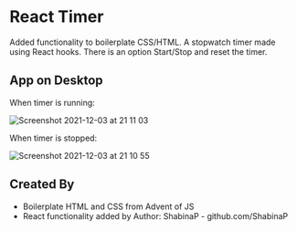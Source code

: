 # React Timer
Added functionality to boilerplate CSS/HTML.
A stopwatch timer made using React hooks. There is an option Start/Stop and reset the timer. 

## App on Desktop
When timer is running:

![Screenshot 2021-12-03 at 21 11 03](https://user-images.githubusercontent.com/79164944/144673506-bb99f658-364a-4550-b960-a23e4fd244ba.png)

When timer is stopped:

![Screenshot 2021-12-03 at 21 10 55](https://user-images.githubusercontent.com/79164944/144673475-3aaaeb7f-69e4-4d68-b2bd-5a247976f211.png)


## Created By
- Boilerplate HTML and CSS from Advent of JS
- React functionality added by Author: ShabinaP - github.com/ShabinaP 
